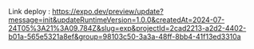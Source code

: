 Link deploy : https://expo.dev/preview/update?message=init&updateRuntimeVersion=1.0.0&createdAt=2024-07-24T05%3A21%3A09.784Z&slug=exp&projectId=2cad2213-a2d2-4402-b01a-565e5321a8ef&group=98103c50-3a3a-48ff-8bb4-41f13ed3310a
